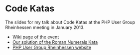 # Code Katas

The slides for my talk about Code Katas at the PHP User Group Rheinhessen meeting in January 2013.

* [Wiki page of the event](http://www.sperr-objekt.de/phpugrhh/doku.php?id=2013-01-22)
* [Our solution of the Roman Numerals Kata](https://gist.github.com/4671552)
* [PHP User Group Rheinhessen website](http://www.phpug-rheinhessen.de/)
